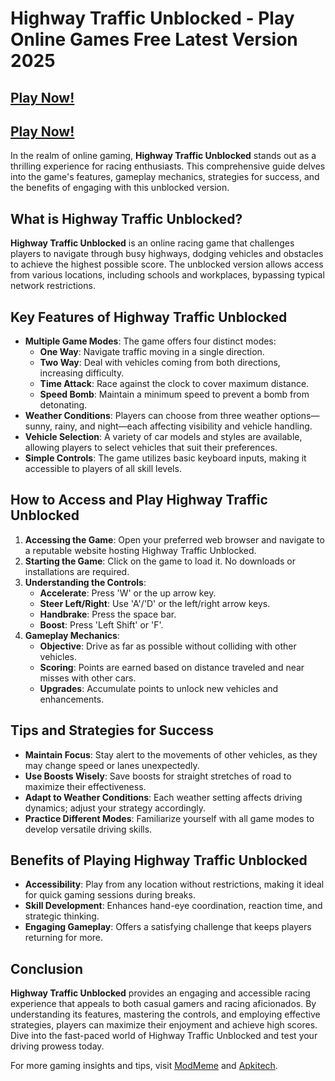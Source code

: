 # Highway Traffic Unblocked - Play Online Games Free Latest Version 2025

## [Play Now!](https://modmeme.com/)

## [Play Now!](https://apkitech.com/)

In the realm of online gaming, **Highway Traffic Unblocked** stands out as a thrilling experience for racing enthusiasts. This comprehensive guide delves into the game's features, gameplay mechanics, strategies for success, and the benefits of engaging with this unblocked version.

## What is Highway Traffic Unblocked?

**Highway Traffic Unblocked** is an online racing game that challenges players to navigate through busy highways, dodging vehicles and obstacles to achieve the highest possible score. The unblocked version allows access from various locations, including schools and workplaces, bypassing typical network restrictions.

## Key Features of Highway Traffic Unblocked

- **Multiple Game Modes**: The game offers four distinct modes:
  - **One Way**: Navigate traffic moving in a single direction.
  - **Two Way**: Deal with vehicles coming from both directions, increasing difficulty.
  - **Time Attack**: Race against the clock to cover maximum distance.
  - **Speed Bomb**: Maintain a minimum speed to prevent a bomb from detonating.
- **Weather Conditions**: Players can choose from three weather options—sunny, rainy, and night—each affecting visibility and vehicle handling.
- **Vehicle Selection**: A variety of car models and styles are available, allowing players to select vehicles that suit their preferences.
- **Simple Controls**: The game utilizes basic keyboard inputs, making it accessible to players of all skill levels.

## How to Access and Play Highway Traffic Unblocked

1. **Accessing the Game**: Open your preferred web browser and navigate to a reputable website hosting Highway Traffic Unblocked.
2. **Starting the Game**: Click on the game to load it. No downloads or installations are required.
3. **Understanding the Controls**:
   - **Accelerate**: Press 'W' or the up arrow key.
   - **Steer Left/Right**: Use 'A'/'D' or the left/right arrow keys.
   - **Handbrake**: Press the space bar.
   - **Boost**: Press 'Left Shift' or 'F'.
4. **Gameplay Mechanics**:
   - **Objective**: Drive as far as possible without colliding with other vehicles.
   - **Scoring**: Points are earned based on distance traveled and near misses with other cars.
   - **Upgrades**: Accumulate points to unlock new vehicles and enhancements.

## Tips and Strategies for Success

- **Maintain Focus**: Stay alert to the movements of other vehicles, as they may change speed or lanes unexpectedly.
- **Use Boosts Wisely**: Save boosts for straight stretches of road to maximize their effectiveness.
- **Adapt to Weather Conditions**: Each weather setting affects driving dynamics; adjust your strategy accordingly.
- **Practice Different Modes**: Familiarize yourself with all game modes to develop versatile driving skills.

## Benefits of Playing Highway Traffic Unblocked

- **Accessibility**: Play from any location without restrictions, making it ideal for quick gaming sessions during breaks.
- **Skill Development**: Enhances hand-eye coordination, reaction time, and strategic thinking.
- **Engaging Gameplay**: Offers a satisfying challenge that keeps players returning for more.

## Conclusion

**Highway Traffic Unblocked** provides an engaging and accessible racing experience that appeals to both casual gamers and racing aficionados. By understanding its features, mastering the controls, and employing effective strategies, players can maximize their enjoyment and achieve high scores. Dive into the fast-paced world of Highway Traffic Unblocked and test your driving prowess today.

For more gaming insights and tips, visit [ModMeme](https://modmeme.com/) and [Apkitech](https://apkitech.com/).
